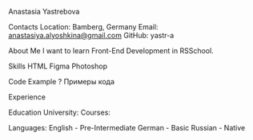 Anastasia Yastrebova

Contacts
Location: Bamberg, Germany
Email: anastasiya.alyoshkina@gmail.com
GitHub: yastr-a

About Me
I want to learn Front-End Development in RSSchool.


Skills
HTML
Figma
Photoshop


Code Example
? Примеры кода

Experience

Education
University:
Courses:


Languages:
English - Pre-Intermediate
German - Basic
Russian - Native
